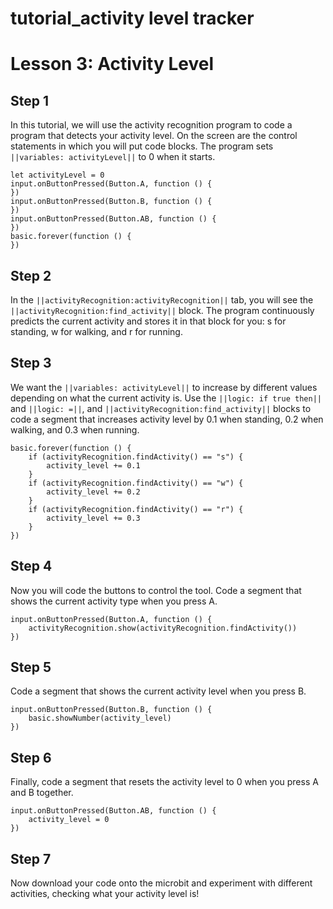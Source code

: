 # tutorial_activity level tracker

# Lesson 3: Activity Level

## Step 1

In this tutorial, we will use the activity recognition program to code a program that detects your activity level.
On the screen are the control statements in which you will put code blocks. 
The program sets ``||variables: activityLevel||`` to 0 when it starts.

```template
let activityLevel = 0
input.onButtonPressed(Button.A, function () {
})
input.onButtonPressed(Button.B, function () {
})
input.onButtonPressed(Button.AB, function () {
})
basic.forever(function () {
})
```

## Step 2
In the ``||activityRecognition:activityRecognition||`` tab, you will see the ``||activityRecognition:find_activity||`` block. 
The program continuously predicts the current activity and stores it in that block for you: s for standing, w for walking, and r for running.

## Step 3
We want the ``||variables: activityLevel||`` to increase by different values depending on what the current activity is.
Use the ``||logic: if true then||`` and ``||logic: =||``, and ``||activityRecognition:find_activity||`` blocks to code a segment that increases activity level by 0.1 when standing, 0.2 when walking, and 0.3 when running.

```blocks
basic.forever(function () {
    if (activityRecognition.findActivity() == "s") {
        activity_level += 0.1
    }
    if (activityRecognition.findActivity() == "w") {
        activity_level += 0.2
    }
    if (activityRecognition.findActivity() == "r") {
        activity_level += 0.3
    }
})
```

## Step 4
Now you will code the buttons to control the tool.
Code a segment that shows the current activity type when you press A.

```blocks
input.onButtonPressed(Button.A, function () {
    activityRecognition.show(activityRecognition.findActivity())
})
```

## Step 5
Code a segment that shows the current activity level when you press B.
```blocks
input.onButtonPressed(Button.B, function () {
    basic.showNumber(activity_level)
})
```

## Step 6
Finally, code a segment that resets the activity level to 0 when you press A and B together.
```blocks
input.onButtonPressed(Button.AB, function () {
    activity_level = 0
})
```

## Step 7
Now download your code onto the microbit and experiment with different activities, checking what your activity level is!
